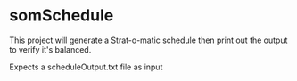 # somSchedule

This project will generate a Strat-o-matic schedule then print out the output to verify it's balanced.

Expects a scheduleOutput.txt file as input

